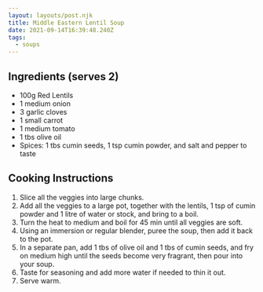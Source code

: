 ```yaml
---
layout: layouts/post.njk
title: Middle Eastern Lentil Soup
date: 2021-09-14T16:39:48.240Z
tags:
  - soups
---
```

## Ingredients (serves 2)

* 100g Red Lentils
* 1 medium onion
* 3 garlic cloves
* 1 small carrot
* 1 medium tomato
* 1 tbs olive oil
* Spices: 1 tbs cumin seeds, 1 tsp cumin powder, and salt and pepper to taste

## Cooking Instructions

1. Slice all the veggies into large chunks.
2. Add all the veggies to a large pot, together with the lentils, 1 tsp of cumin powder and 1 litre of water or stock, and bring to a boil.
3. Turn the heat to medium and boil for 45 min until all veggies are soft.
4. Using an immersion or regular blender, puree the soup, then add it back to the pot.
5. In a separate pan, add 1 tbs of olive oil and 1 tbs of cumin seeds, and fry on medium high until the seeds become very fragrant, then pour into your soup.
6. Taste for seasoning and add more water if needed to thin it out.
7. Serve warm.